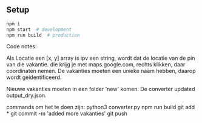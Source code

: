 ## Setup

```sh
npm i
npm start  # development
npm run build  # production
```

Code notes:

Als Locatie een [x, y] array is ipv een string, wordt dat de locatie van de pin van die vakantie.
die krijg je met maps.google.com, rechts klikken, daar coordinaten nemen.
De vakanties moeten een unieke naam hebben, daarop wordt geidentificeerd.

Nieuwe vakanties moeten in een folder 'new' komen.
De converter updated output_dry.json.

commands om het te doen zijn:
python3 converter.py
npm run build
git add *
git commit -m 'added more vakanties'
git push

